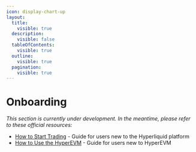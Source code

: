 ```yaml
---
icon: display-chart-up
layout:
  title:
    visible: true
  description:
    visible: false
  tableOfContents:
    visible: true
  outline:
    visible: true
  pagination:
    visible: true
---
```


# Onboarding

_This section is currently under development. In the meantime, please refer to these official resources:_

* [How to Start Trading](https://hyperliquid.gitbook.io/hyperliquid-docs/onboarding/how-to-start-trading) - Guide for users new to the Hyperliquid platform
* [How to Use the HyperEVM](https://hyperliquid.gitbook.io/hyperliquid-docs/onboarding/how-to-use-the-hyperevm) - Guide for users new to HyperEVM


